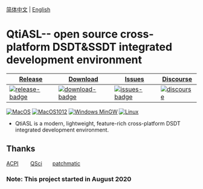 [简体中文](https://github.com/ic005k/QtiASL/blob/master/READMe-cn.md) | [English](https://github.com/ic005k/QtiASL/blob/master/README.md)

# QtiASL-- open source cross-platform DSDT&SSDT integrated development environment

| [Release][release-link]|[Download][download-link]|[Issues][issues-link]|[Discourse][discourse-link]|
|-----------------|-----------------|-----------------|-----------------|
|[![release-badge](https://img.shields.io/github/release/ic005k/QtiASL.svg?style=flat-square "Release status")](https://github.com/ic005k/QtiASL/releases "Release status") | [![download-badge](https://img.shields.io/github/downloads/ic005k/QtiASL/total.svg?style=flat-square "Download status")](https://github.com/ic005k/QtiASL/releases/latest "Download status")|[![issues-badge](https://img.shields.io/badge/github-issues-red.svg?maxAge=60 "Issues")](https://github.com/ic005k/QtiASL/issues "Issues")|[![discourse](https://img.shields.io/badge/forum-discourse-orange.svg)](https://www.insanelymac.com/forum/topic/344860-open-source-cross-platform-dsdtssdt-ide/)|

[![MacOS](https://github.com/ic005k/QtiASL/actions/workflows/macos.yml/badge.svg)](https://github.com/ic005k/QtiASL/actions/workflows/macos.yml)    [![MacOS1012](https://github.com/ic005k/QtiASL/actions/workflows/macos1012.yml/badge.svg)](https://github.com/ic005k/QtiASL/actions/workflows/macos1012.yml)    [![Windows MinGW](https://github.com/ic005k/QtiASL/actions/workflows/windows-mingw.yml/badge.svg)](https://github.com/ic005k/QtiASL/actions/workflows/windows-mingw.yml)    [![Linux](https://github.com/ic005k/QtiASL/actions/workflows/ubuntu.yml/badge.svg)](https://github.com/ic005k/QtiASL/actions/workflows/ubuntu.yml)

[download-link]: https://github.com/ic005k/QtiASL/releases/latest "Download status"
[download-badge]: https://img.shields.io/github/downloads/ic005k/QtiASL/total.svg?style=flat-square "Download status"

[release-link]: https://github.com/ic005k/QtiASL/releases "Release status"
[release-badge]: https://img.shields.io/github/release/ic005k/QtiASL.svg?style=flat-square "Release status"

[issues-link]: https://github.com/ic005k/QtiASL/issues "Issues"
[issues-badge]: https://img.shields.io/badge/github-issues-red.svg?maxAge=60 "Issues"

[discourse-link]: https://www.insanelymac.com/forum/topic/344860-open-source-cross-platform-dsdtssdt-ide/

* QtiASL is a modern, lightweight, feature-rich cross-platform DSDT integrated development environment.

## Thanks

[ACPI](https://acpica.org/source)&nbsp; &nbsp; &nbsp; &nbsp; [QSci](https://riverbankcomputing.com/software/qscintilla/download) &nbsp; &nbsp; &nbsp; [patchmatic](https://github.com/RehabMan/OS-X-MaciASL-patchmatic)

### Note: This project started in August 2020
